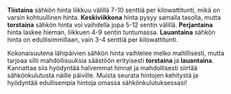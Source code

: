 **Tiistaina** sähkön hinta liikkuu välillä 7-10 senttiä per kilowattitunti, mikä on varsin kohtuullinen hinta. **Keskiviikkona** hinta pysyy samalla tasolla, mutta **torstaina** sähkön hinta voi vaihdella jopa 5-12 sentin välillä. **Perjantaina** hinta laskee hieman, liikkuen 4-9 sentin tuntumassa. **Lauantaina** sähkön hinta on edullisimmillaan, vain 3-4 senttiä per kilowattitunti.

Kokonaisuutena lähipäivien sähkön hinta vaihtelee melko maltillisesti, mutta tarjoaa silti mahdollisuuksia säästöön erityisesti **torstaina** ja **lauantaina**. Kannattaa siis hyödyntää halvemmat hinnat ja mahdollisesti siirtää sähkönkulutusta näille päiville. Muista seurata hintojen kehitystä ja hyödyntää edullisempia hintoja omassa sähkönkulutuksessasi!